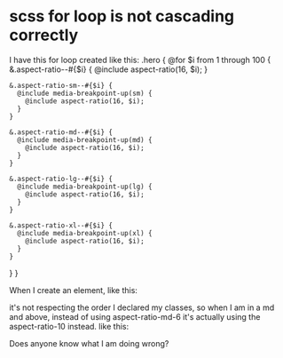 
# scss for loop is not cascading correctly

I have this for loop created like this:
.hero {
  @for $i from 1 through 100 {
    &.aspect-ratio--#{$i} {
      @include aspect-ratio(16, $i);
    }

    &.aspect-ratio-sm--#{$i} {
      @include media-breakpoint-up(sm) {
        @include aspect-ratio(16, $i);
      }
    }

    &.aspect-ratio-md--#{$i} {
      @include media-breakpoint-up(md) {
        @include aspect-ratio(16, $i);
      }
    }

    &.aspect-ratio-lg--#{$i} {
      @include media-breakpoint-up(lg) {
        @include aspect-ratio(16, $i);
      }
    }

    &.aspect-ratio-xl--#{$i} {
      @include media-breakpoint-up(xl) {
        @include aspect-ratio(16, $i);
      }
    }
  }
}

When I create an element, like this:
<div class="hero aspect-ratio-md--6 aspect-ratio-sm--8 aspect-ratio--10"></div>

it's not respecting the order I declared my classes, so when I am in a md and above, instead of using aspect-ratio-md-6 it's actually using the aspect-ratio-10 instead.
like this:

Does anyone know what I am doing wrong?

        